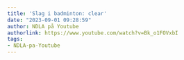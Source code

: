 ```yaml
---
title: 'Slag i badminton: clear'
date: "2023-09-01 09:28:59"
author: NDLA på Youtube
authorlink: https://www.youtube.com/watch?v=Bk_o1FOVxbI
tags:
- NDLA-pa-Youtube
---
```

